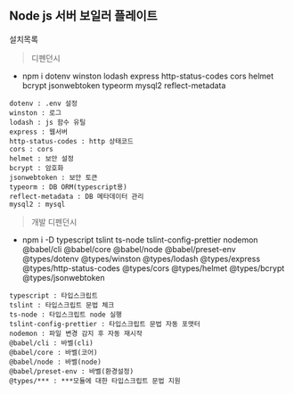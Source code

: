 ## Node js 서버 보일러 플레이트

설치목록
> 디펜던시
- npm i dotenv winston lodash express http-status-codes cors helmet bcrypt jsonwebtoken typeorm mysql2 reflect-metadata

~~~
dotenv : .env 설정
winston : 로그
lodash : js 함수 유틸
express : 웹서버
http-status-codes : http 상태코드 
cors : cors
helmet : 보안 설정
bcrypt : 암호화
jsonwebtoken : 보안 토큰
typeorm : DB ORM(typescript용)
reflect-metadata : DB 메타데이터 관리
mysql2 : mysql
~~~

> 개발 디펜던시
- npm i -D typescript tslint ts-node tslint-config-prettier nodemon @babel/cli @babel/core @babel/node @babel/preset-env @types/dotenv @types/winston @types/lodash @types/express @types/http-status-codes @types/cors @types/helmet @types/bcrypt @types/jsonwebtoken

~~~
typescript : 타입스크립트
tslint : 타입스크립트 문법 체크
ts-node : 타입스크립트 node 실행
tslint-config-prettier : 타입스크립트 문법 자동 포맷터
nodemon : 파일 변경 감지 후 자동 재시작
@babel/cli : 바벨(cli)
@babel/core : 바벨(코어)
@babel/node : 바벨(node)
@babel/preset-env : 바벨(환경설정)
@types/*** : ***모듈에 대한 타입스크립트 문법 지원
~~~